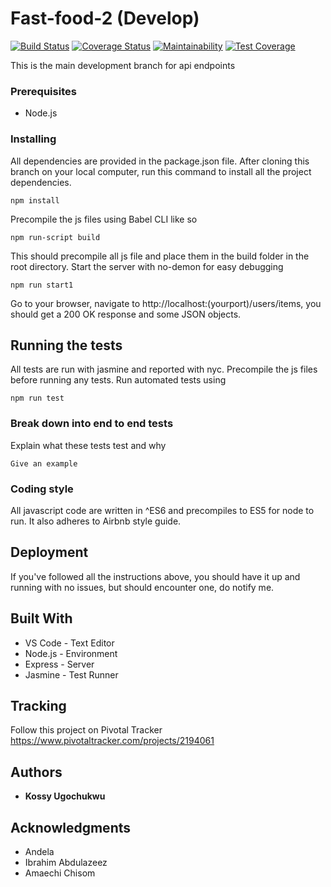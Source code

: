 # Fast-food-2 (Develop)
[![Build Status](https://travis-ci.org/kossy360/Fast-food-2.svg?branch=develop)](https://travis-ci.org/kossy360/Fast-food-2)
[![Coverage Status](https://coveralls.io/repos/github/kossy360/Fast-food-2/badge.svg?branch=develop)](https://coveralls.io/github/kossy360/Fast-food-2?branch=develop)
[![Maintainability](https://api.codeclimate.com/v1/badges/1a9421df21ac7f52c2c0/maintainability)](https://codeclimate.com/github/kossy360/Fast-food-2/maintainability)
[![Test Coverage](https://api.codeclimate.com/v1/badges/1a9421df21ac7f52c2c0/test_coverage)](https://codeclimate.com/github/kossy360/Fast-food-2/test_coverage)

This is the main development branch for api endpoints

### Prerequisites

* Node.js

### Installing

All dependencies are provided in the package.json file.
After cloning this branch on your local computer, run this command to install all the project dependencies.

```
npm install
```
Precompile the js files using Babel CLI like so

```
npm run-script build
```
This should precompile all js file and place them in the build folder in the root directory.
Start the server with no-demon for easy debugging 

```
npm run start1
```
Go to your browser, navigate to http://localhost:(yourport)/users/items, you should get a 200 OK response and some JSON objects.

## Running the tests

All tests are run with jasmine and reported with nyc.
Precompile the js files before running any tests.
Run automated tests using

```
npm run test
```

### Break down into end to end tests

Explain what these tests test and why

```
Give an example
```

### Coding style

All javascript code are written in ^ES6 and precompiles to ES5 for node to run. It also adheres to Airbnb style guide.

## Deployment

If you've followed all the instructions above, you should have it up and running with no issues, but should encounter one, do notify me.

## Built With

* VS Code - Text Editor
* Node.js - Environment
* Express - Server
* Jasmine - Test Runner

## Tracking

Follow this project on Pivotal Tracker https://www.pivotaltracker.com/projects/2194061

## Authors

* **Kossy Ugochukwu** 

## Acknowledgments

* Andela
* Ibrahim Abdulazeez
* Amaechi Chisom
